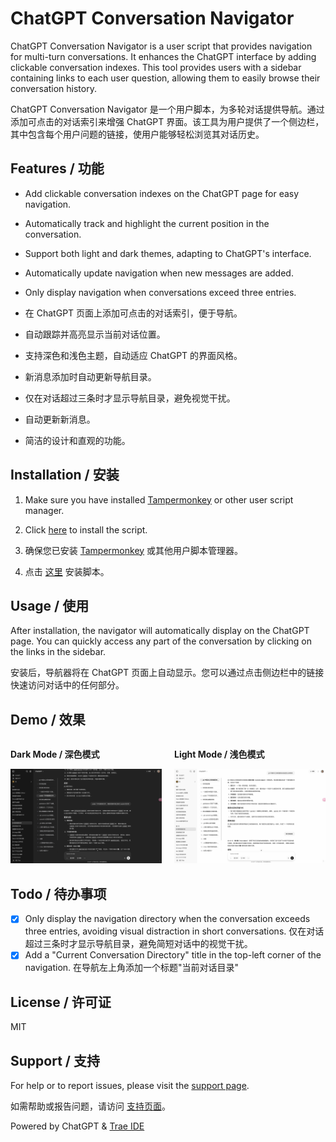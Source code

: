 # ChatGPT Conversation Navigator

ChatGPT Conversation Navigator is a user script that provides navigation for multi-turn conversations. It enhances the ChatGPT interface by adding clickable conversation indexes. This tool provides users with a sidebar containing links to each user question, allowing them to easily browse their conversation history.

ChatGPT Conversation Navigator 是一个用户脚本，为多轮对话提供导航。通过添加可点击的对话索引来增强 ChatGPT 界面。该工具为用户提供了一个侧边栏，其中包含每个用户问题的链接，使用户能够轻松浏览其对话历史。

## Features / 功能

- Add clickable conversation indexes on the ChatGPT page for easy navigation.
- Automatically track and highlight the current position in the conversation.
- Support both light and dark themes, adapting to ChatGPT's interface.
- Automatically update navigation when new messages are added.
- Only display navigation when conversations exceed three entries.

- 在 ChatGPT 页面上添加可点击的对话索引，便于导航。
- 自动跟踪并高亮显示当前对话位置。
- 支持深色和浅色主题，自动适应 ChatGPT 的界面风格。
- 新消息添加时自动更新导航目录。
- 仅在对话超过三条时才显示导航目录，避免视觉干扰。
- 自动更新新消息。
- 简洁的设计和直观的功能。

## Installation / 安装

1. Make sure you have installed [Tampermonkey](https://www.tampermonkey.net/) or other user script manager.
2. Click [here](https://greasyfork.org/en/scripts/533157-chatgpt-conversation-navigator) to install the script.

1. 确保您已安装 [Tampermonkey](https://www.tampermonkey.net/) 或其他用户脚本管理器。
2. 点击 [这里](https://greasyfork.org/en/scripts/533157-chatgpt-conversation-navigator) 安装脚本。

## Usage / 使用

After installation, the navigator will automatically display on the ChatGPT page. You can quickly access any part of the conversation by clicking on the links in the sidebar.

安装后，导航器将在 ChatGPT 页面上自动显示。您可以通过点击侧边栏中的链接快速访问对话中的任何部分。

## Demo / 效果

<div style="display: flex; justify-content: space-between;">
  <div style="flex: 1; margin-right: 10px;">
    <p><strong>Dark Mode / 深色模式</strong></p>
    <img src="demo-dark.jpg" alt="Dark Mode Demo" style="width: 100%;">
  </div>
  <div style="flex: 1; margin-left: 10px;">
    <p><strong>Light Mode / 浅色模式</strong></p>
    <img src="demo-light.jpg" alt="Light Mode Demo" style="width: 100%;">
  </div>
</div>

## Todo / 待办事项
- [x] Only display the navigation directory when the conversation exceeds three entries, avoiding visual distraction in short conversations. 仅在对话超过三条时才显示导航目录，避免简短对话中的视觉干扰。
- [x] Add a "Current Conversation Directory" title in the top-left corner of the navigation. 在导航左上角添加一个标题"当前对话目录"

## License / 许可证

MIT

## Support / 支持

For help or to report issues, please visit the [support page](https://github.com/tianyw0/ai-conversation-navigator/issues).

如需帮助或报告问题，请访问 [支持页面](https://github.com/tianyw0/ai-conversation-navigator/issues)。

Powered by ChatGPT & [Trae IDE](https://www.trae.ai/)